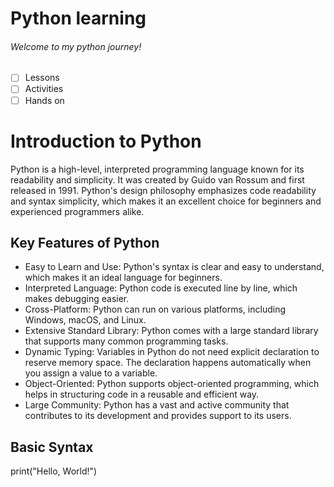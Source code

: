# Python learning
###### Welcome to my python journey!
- [ ] Lessons
- [ ] Activities
- [ ] Hands on
# Introduction to Python
Python is a high-level, interpreted programming language known for its readability and simplicity. It was created by Guido van Rossum and first released in 1991. Python's design philosophy emphasizes code readability and syntax simplicity, which makes it an excellent choice for beginners and experienced programmers alike.
## Key Features of Python
- Easy to Learn and Use: Python's syntax is clear and easy to understand, which makes it an ideal language for beginners.
- Interpreted Language: Python code is executed line by line, which makes debugging easier.
- Cross-Platform: Python can run on various platforms, including Windows, macOS, and Linux.
- Extensive Standard Library: Python comes with a large standard library that supports many common programming tasks.
- Dynamic Typing: Variables in Python do not need explicit declaration to reserve memory space. The declaration happens automatically when you assign a value to a variable.
- Object-Oriented: Python supports object-oriented programming, which helps in structuring code in a reusable and efficient way.
- Large Community: Python has a vast and active community that contributes to its development and provides support to its users.
## Basic Syntax
print("Hello, World!")
